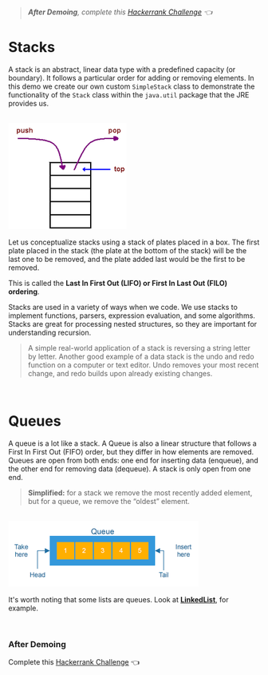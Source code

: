 > ***After Demoing**, complete this [Hackerrank Challenge](https://www.hackerrank.com/challenges/queue-using-two-stacks/problem) 👈*

# Stacks
A stack is an abstract, linear data type with a predefined capacity (or boundary). It follows a particular order for adding or removing elements. In this demo we create our own custom `SimpleStack` class to demonstrate the functionality of the `Stack` class within the `java.util` package that the JRE provides us.

<br>

<img src="https://github.com/210823-Enterprise/demos/blob/main/ds%26a/StackVsQueue/imgs/java-stack2.png">

<br>

Let us conceptualize stacks using a stack of plates placed in a box. The first plate placed in the stack (the plate at the bottom of the stack) will be the last one to be removed, and the plate added last would be the first to be removed.

This is called the **Last In First Out (LIFO) or First In Last Out (FILO) ordering**.

Stacks are used in a variety of ways when we code. We use stacks to implement functions, parsers, expression evaluation, and some algorithms. Stacks are great for processing nested structures, so they are important for understanding recursion.

> A simple real-world application of a stack is reversing a string letter by letter. Another good example of a data stack is the undo and redo function on a computer or text editor. Undo removes your most recent change, and redo builds upon already existing changes.

<br>

# Queues
A queue is a lot like a stack. A Queue is also a linear structure that follows a First In First Out (FIFO) order, but they differ in how elements are removed. Queues are open from both ends: one end for inserting data (enqueue), and the other end for removing data (dequeue). A stack is only open from one end.

> **Simplified:** for a stack we remove the most recently added element, but for a queue, we remove the “oldest” element.

<br>

<img src="https://github.com/210823-Enterprise/demos/blob/main/ds%26a/StackVsQueue/imgs/queue.png">

<br>

It's worth noting that some lists are queues. Look at [**LinkedList**](https://docs.oracle.com/javase/6/docs/api/java/util/LinkedList.html), for example.

<br>

### After Demoing
Complete this [Hackerrank Challenge](https://www.hackerrank.com/challenges/queue-using-two-stacks/problem) 👈
